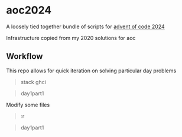# aoc2024

A loosely tied together bundle of scripts for [advent of code 2024](adventofcode.com)

Infrastructure copied from my 2020 solutions for aoc

## Workflow

This repo allows for quick iteration on solving particular day problems

> stack ghci

> day1part1

Modify some files

> :r

> day1part1
